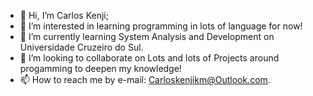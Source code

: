 - 👋 Hi, I’m Carlos Kenji;
- 👀 I’m interested in learning programming in lots of language for now!
- 🌱 I’m currently learning System Analysis and Development on Universidade Cruzeiro do Sul.
- 💞️ I’m looking to collaborate on Lots and lots of Projects around progamming to deepen my knowledge!
- 📫 How to reach me by e-mail: Carloskenjikm@Outlook.com.

<!---
KenjiKM/KenjiKM is a ✨ special ✨ repository because its `README.md` (this file) appears on your GitHub profile.
You can click the Preview link to take a look at your changes.
--->
